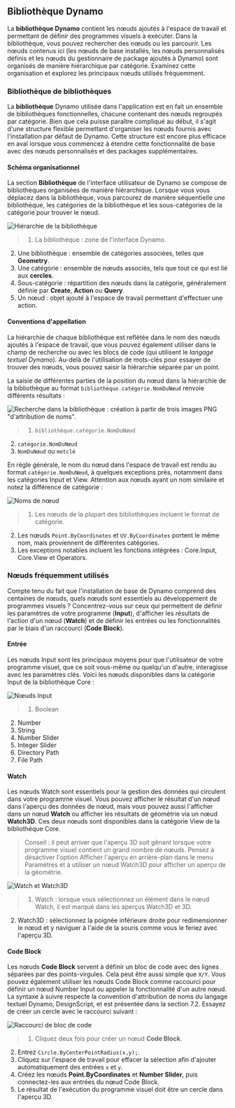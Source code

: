 

## Bibliothèque Dynamo

La **bibliothèque Dynamo** contient les nœuds ajoutés à l'espace de travail et permettant de définir des programmes visuels à exécuter. Dans la bibliothèque, vous pouvez rechercher des nœuds ou les parcourir. Les nœuds contenus ici (les nœuds de base installés, les nœuds personnalisés définis et les nœuds du gestionnaire de package ajoutés à Dynamo) sont organisés de manière hiérarchique par catégorie. Examinez cette organisation et explorez les principaux nœuds utilisés fréquemment.

### Bibliothèque de bibliothèques

La **bibliothèque** Dynamo utilisée dans l'application est en fait un ensemble de bibliothèques fonctionnelles, chacune contenant des nœuds regroupés par catégorie. Bien que cela puisse paraître compliqué au début, il s'agit d'une structure flexible permettant d'organiser les nœuds fournis avec l'installation par défaut de Dynamo. Cette structure est encore plus efficace en aval lorsque vous commencez à étendre cette fonctionnalité de base avec des nœuds personnalisés et des packages supplémentaires.

#### Schéma organisationnel

La section **Bibliothèque** de l'interface utilisateur de Dynamo se compose de bibliothèques organisées de manière hiérarchique. Lorsque vous vous déplacez dans la bibliothèque, vous parcourez de manière séquentielle une bibliothèque, les catégories de la bibliothèque et les sous-catégories de la catégorie pour trouver le nœud.

![Hiérarchie de la bibliothèque](images/3-3/00-LibraryBrowsing.png)

> 1. La bibliothèque : zone de l'interface Dynamo.
2. Une bibliothèque : ensemble de catégories associées, telles que **Geometry**.
3. Une catégorie : ensemble de nœuds associés, tels que tout ce qui est lié aux **cercles**.
4. Sous-catégorie : répartition des nœuds dans la catégorie, généralement définie par **Create**, **Action** ou **Query**.
5. Un nœud : objet ajouté à l'espace de travail permettant d'effectuer une action.

#### Conventions d'appellation

La hiérarchie de chaque bibliothèque est reflétée dans le nom des nœuds ajoutés à l'espace de travail, que vous pouvez également utiliser dans le champ de recherche ou avec les blocs de code (qui utilisent le *langage textuel Dynamo*). Au-delà de l'utilisation de mots-clés pour essayer de trouver des nœuds, vous pouvez saisir la hiérarchie séparée par un point.

La saisie de différentes parties de la position du nœud dans la hiérarchie de la bibliothèque au format ```bibliothèque.catégorie.NomDuNœud``` renvoie différents résultats :

![Recherche dans la bibliothèque : création à partir de trois images PNG "d'attribution de noms".](images/3-3/01-LibrarySearching.png)

> 1. ```bibliothèque.catégorie.NomDuNœud```
2. ```catégorie.NomDuNœud```
3. ```NomDuNœud``` ou ```motclé```

En règle générale, le nom du nœud dans l'espace de travail est rendu au format ```catégorie.NomDuNœud```, à quelques exceptions près, notamment dans les catégories Input et View. Attention aux nœuds ayant un nom similaire et notez la différence de catégorie :

![Noms de nœud](images/3-3/02-NodeNames.png)

> 1. Les nœuds de la plupart des bibliothèques incluent le format de catégorie.
2. Les nœuds ```Point.ByCoordinates``` et ```UV.ByCoordinates``` portent le même nom, mais proviennent de différentes catégories.
3. Les exceptions notables incluent les fonctions intégrées : Core.Input, Core.View et Operators.

### Nœuds fréquemment utilisés

Compte tenu du fait que l'installation de base de Dynamo comprend des centaines de nœuds, quels nœuds sont essentiels au développement de programmes visuels ? Concentrez-vous sur ceux qui permettent de définir les paramètres de votre programme (**Input**), d'afficher les résultats de l'action d'un nœud (**Watch**) et de définir les entrées ou les fonctionnalités par le biais d'un raccourci (**Code Block**).

#### Entrée

Les nœuds Input sont les principaux moyens pour que l'utilisateur de votre programme visuel, que ce soit vous-même ou quelqu'un d'autre, interagisse avec les paramètres clés. Voici les nœuds disponibles dans la catégorie Input de la bibliothèque Core :

![Nœuds Input](images/3-3/03-InputNodes.png)

> 1. Boolean
2. Number
3. String
4. Number Slider
5. Integer Slider
6. Directory Path
7. File Path

#### Watch

Les nœuds Watch sont essentiels pour la gestion des données qui circulent dans votre programme visuel. Vous pouvez afficher le résultat d'un nœud dans l'aperçu des données de nœud, mais vous pouvez aussi l'afficher dans un nœud **Watch** ou afficher les résultats de géométrie via un nœud **Watch3D**. Ces deux nœuds sont disponibles dans la catégorie View de la bibliothèque Core.

> Conseil : il peut arriver que l'aperçu 3D soit gênant lorsque votre programme visuel contient un grand nombre de nœuds. Pensez à désactiver l'option Afficher l'aperçu en arrière-plan dans le menu Paramètres et à utiliser un nœud Watch3D pour afficher un aperçu de la géométrie.

![Watch et Watch3D](images/3-3/04-WatchNodes.png)

> 1. Watch : lorsque vous sélectionnez un élément dans le nœud Watch, il est marqué dans les aperçus Watch3D et 3D.
2. Watch3D : sélectionnez la poignée inférieure droite pour redimensionner le nœud et y naviguer à l'aide de la souris comme vous le feriez avec l'aperçu 3D.

#### Code Block

Les nœuds **Code Block** servent à définir un bloc de code avec des lignes séparées par des points-virgules. Cela peut être aussi simple que ```X/Y```. Vous pouvez également utiliser les nœuds Code Block comme raccourci pour définir un nœud Number Input ou appeler la fonctionnalité d'un autre nœud. La syntaxe à suivre respecte la convention d'attribution de noms du langage textuel Dynamo, DesignScript, et est présentée dans la section 7.2. Essayez de créer un cercle avec le raccourci suivant :

![Raccourci de bloc de code](images/3-3/05-CodeBlock.png)

> 1. Cliquez deux fois pour créer un nœud **Code Block**.
2. Entrez ```Circle.ByCenterPointRadius(x,y);```.
3. Cliquez sur l'espace de travail pour effacer la sélection afin d'ajouter automatiquement des entrées ```x``` et ```y```.
4. Créez les nœuds **Point.ByCoordinates** et **Number Slider**, puis connectez-les aux entrées du nœud Code Block.
5. Le résultat de l'exécution du programme visuel doit être un cercle dans l'aperçu 3D.

